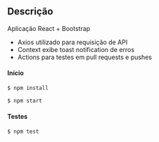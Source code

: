## Descrição

Aplicação React + Bootstrap

- Axios utilizado para requisição de API
- Context exibe toast notification de erros
- Actions para testes em pull requests e pushes

#### Início

```bash
$ npm install

$ npm start
```

#### Testes

```bash
$ npm test
```
